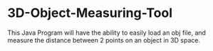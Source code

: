 # 3D-Object-Measuring-Tool
This Java Program will have the ability to easily load an obj file, and measure the distance between 2 points on an object in 3D space.
